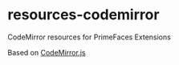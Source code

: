 resources-codemirror
====================

CodeMirror resources for PrimeFaces Extensions

Based on [CodeMirror.js](https://codemirror.net/ "CodeMirror.js")